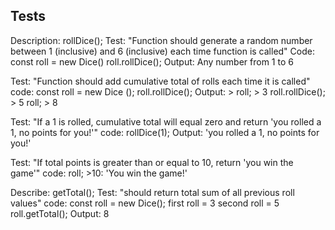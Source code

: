 ## Tests
Description: rollDice();
Test: "Function should generate a random number between 1 (inclusive) and 6 (inclusive) each time function is called"
Code: const roll = new Dice()
      roll.rollDice();
Output: Any number from 1 to 6

Test: "Function should add cumulative total of rolls each time it is called"
code: const roll = new Dice ();
      roll.rollDice();
Output: > roll; 
        > 3
        roll.rollDice();
        > 5
        roll;
        > 8

Test: "If a 1 is rolled, cumulative total will equal zero and return 'you rolled a 1, no points for you!'"
code: rollDice(1); 
Output: 'you rolled a 1, no points for you!'

Test: "If total points is greater than or equal to 10, return 'you win the game'"
code: roll; 
      >10: 'You win the game!'

Describe: getTotal();
Test: "should return total sum of all previous roll values"
code: const roll = new Dice(); 
      first roll = 3
      second roll = 5
      roll.getTotal();
Output: 8

